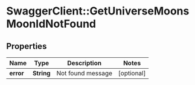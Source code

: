 # SwaggerClient::GetUniverseMoonsMoonIdNotFound

## Properties
Name | Type | Description | Notes
------------ | ------------- | ------------- | -------------
**error** | **String** | Not found message | [optional] 


